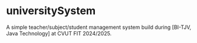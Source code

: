 # universitySystem
A simple teacher/subject/student management system build during [BI-TJV, Java Technology] at CVUT FIT 2024/2025. 

